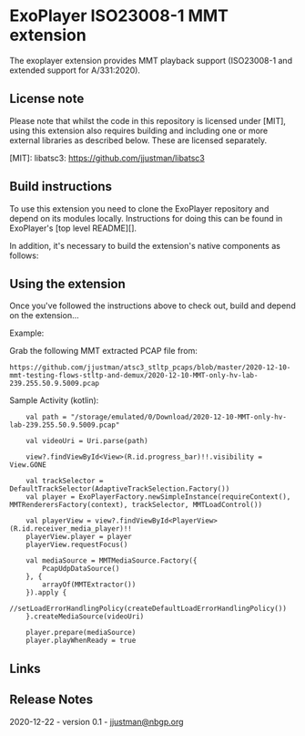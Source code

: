 # ExoPlayer ISO23008-1 MMT extension #

The exoplayer extension provides MMT playback support (ISO23008-1 and extended support for A/331:2020).

## License note ##

Please note that whilst the code in this repository is licensed under
[MIT], using this extension also requires building and including one or
more external libraries as described below. These are licensed separately.

[MIT]: libatsc3: https://github.com/jjustman/libatsc3

## Build instructions ##

To use this extension you need to clone the ExoPlayer repository and depend on
its modules locally. Instructions for doing this can be found in ExoPlayer's
[top level README][].

In addition, it's necessary to build the extension's native components as
follows:

## Using the extension ##

Once you've followed the instructions above to check out, build and depend on
the extension...


Example:

Grab the following MMT extracted PCAP file from:

    https://github.com/jjustman/atsc3_stltp_pcaps/blob/master/2020-12-10-mmt-testing-flows-stltp-and-demux/2020-12-10-MMT-only-hv-lab-239.255.50.9.5009.pcap

Sample Activity (kotlin):

        val path = "/storage/emulated/0/Download/2020-12-10-MMT-only-hv-lab-239.255.50.9.5009.pcap"

        val videoUri = Uri.parse(path)

        view?.findViewById<View>(R.id.progress_bar)!!.visibility = View.GONE

        val trackSelector = DefaultTrackSelector(AdaptiveTrackSelection.Factory())
        val player = ExoPlayerFactory.newSimpleInstance(requireContext(), MMTRenderersFactory(context), trackSelector, MMTLoadControl())

        val playerView = view?.findViewById<PlayerView>(R.id.receiver_media_player)!!
        playerView.player = player
        playerView.requestFocus()

        val mediaSource = MMTMediaSource.Factory({
            PcapUdpDataSource()
        }, {
            arrayOf(MMTExtractor())
        }).apply {
            //setLoadErrorHandlingPolicy(createDefaultLoadErrorHandlingPolicy())
        }.createMediaSource(videoUri)

        player.prepare(mediaSource)
        player.playWhenReady = true


## Links ##

## Release Notes ##
2020-12-22 - version 0.1 - jjustman@nbgp.org